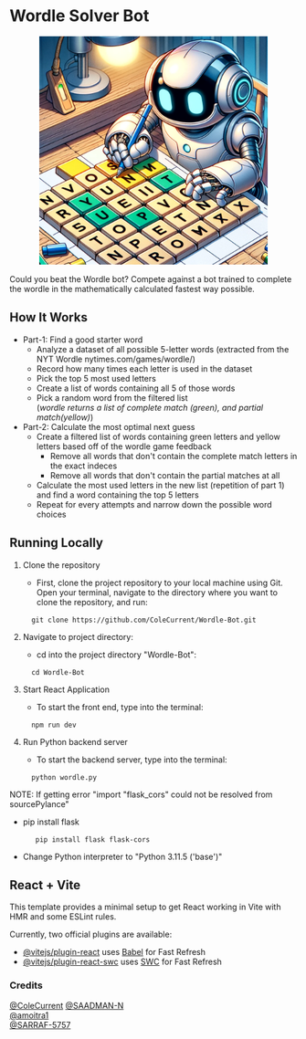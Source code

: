 # Wordle Solver Bot
<p align="center">
  <img width="400" src="/public/robot-solving-wordle.png" alt="Wordle Logo">
</p>

Could you beat the Wordle bot? Compete against a bot trained to complete the wordle in the mathematically calculated fastest way possible.


## How It Works
* Part-1: Find a good starter word
  - Analyze a dataset of all possible 5-letter words (extracted from the NYT Wordle nytimes.com/games/wordle/)
  - Record how many times each letter is used in the dataset
  - Pick the top 5 most used letters
  - Create a list of words containing all 5 of those words
  - Pick a random word from the filtered list  
(*wordle returns a list of complete match (green), and partial match(yellow)*)
* Part-2: Calculate the most optimal next guess
  - Create a filtered list of words containing green letters and yellow letters based off of the wordle game feedback
    - Remove all words that don't contain the complete match letters in the exact indeces
    - Remove all words that don't contain the partial matches at all
  - Calculate the most used letters in the new list (repetition of part 1) and find a word containing the top 5 letters
  - Repeat for every attempts and narrow down the possible word choices


## Running Locally
1) Clone the repository
    * First, clone the project repository to your local machine using Git. Open your terminal, navigate to the directory where you want to clone the repository, and run:

    ```
      git clone https://github.com/ColeCurrent/Wordle-Bot.git
    ```

3) Navigate to project directory:
    * cd into the project directory "Wordle-Bot":

    ```
      cd Wordle-Bot
    ```

5) Start React Application
    * To start the front end, type into the terminal:
     
    ```
      npm run dev
    ```

6) Run Python backend server
    * To start the backend server, type into the terminal:

    ```
      python wordle.py
    ```

NOTE: If getting error "import "flask_cors" could not be resolved from sourcePylance"
 * pip install flask
   ```
      pip install flask flask-cors
   ```
 * Change Python interpreter to "Python 3.11.5 ('base')"
    
## React + Vite

This template provides a minimal setup to get React working in Vite with HMR and some ESLint rules.

Currently, two official plugins are available:

- [@vitejs/plugin-react](https://github.com/vitejs/vite-plugin-react/blob/main/packages/plugin-react/README.md) uses [Babel](https://babeljs.io/) for Fast Refresh
- [@vitejs/plugin-react-swc](https://github.com/vitejs/vite-plugin-react-swc) uses [SWC](https://swc.rs/) for Fast Refresh





### Credits
[@ColeCurrent](https://github.com/ColeCurrent) 
[@SAADMAN-N](https://github.com/SAADMAN-N)   
[@amoitra1](https://github.com/amoitra1)  
[@SARRAF-5757](https://github.com/SARRAF-5757)  

